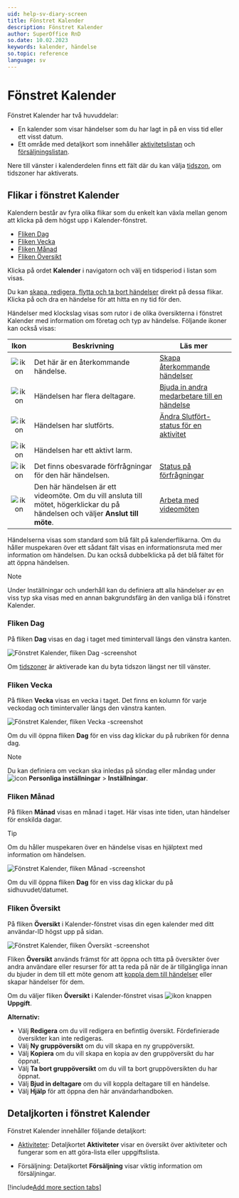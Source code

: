 ```yaml
---
uid: help-sv-diary-screen
title: Fönstret Kalender
description: Fönstret Kalender
author: SuperOffice RnD
so.date: 10.02.2023
keywords: kalender, händelse
so.topic: reference
language: sv
---
```


# Fönstret Kalender

Fönstret Kalender har två huvuddelar:

* En kalender som visar händelser som du har lagt in på en viss tid eller ett visst datum.
* Ett område med detaljkort som innehåller [aktivitetslistan][6] och [försäljningslistan][7].

Nere till vänster i kalenderdelen finns ett fält där du kan välja [tidszon][12], om tidszoner har aktiverats.

## Flikar i fönstret Kalender

Kalendern består av fyra olika flikar som du enkelt kan växla mellan genom att klicka på dem högst upp i Kalender-fönstret.

* [Fliken Dag](#day)
* [Fliken Vecka](#week)
* [Fliken Månad](#month)
* [Fliken Översikt](#view)

Klicka på ordet **Kalender** i navigatorn och välj en tidsperiod i listan som visas.

Du kan [skapa, redigera, flytta och ta bort händelser][13] direkt på dessa flikar. Klicka på och dra en händelse för att hitta en ny tid för den.

Händelser med klockslag visas som rutor i de olika översikterna i fönstret Kalender med information om företag och typ av händelse. Följande ikoner kan också visas:

| Ikon | Beskrivning | Läs mer |
|:-:|---|---|
| ![ikon][img1] | Det här är en återkommande händelse. | [Skapa återkommande händelser][11] |
| ![ikon][img2] | Händelsen har flera deltagare. | [Bjuda in andra medarbetare till en händelse][12] |
| ![ikon][img3] | Händelsen har slutförts. | [Ändra Slutfört-status för en aktivitet][8] |
| ![ikon][img4] | Händelsen har ett aktivt larm. | |
| ![ikon][img5] | Det finns obesvarade förfrågningar för den här händelsen. | [Status på förfrågningar][9] |
| ![ikon][img6] | Den här händelsen är ett videomöte. Om du vill ansluta till mötet, högerklickar du på händelsen och väljer **Anslut till möte**. | [Arbeta med videomöten][10] |

Händelserna visas som standard som blå fält på kalenderflikarna. Om du håller muspekaren över ett sådant fält visas en informationsruta med mer information om händelsen. Du kan också dubbelklicka på det blå fältet för att öppna händelsen.

> [!NOTE]
> Under Inställningar och underhåll kan du definiera att alla händelser av en viss typ ska visas med en annan bakgrundsfärg än den vanliga blå i fönstret Kalender.

### <a id="day" />Fliken Dag

På fliken **Dag** visas en dag i taget med timintervall längs den vänstra kanten.

![Fönstret Kalender, fliken Dag -screenshot][img11]

Om [tidszoner][14] är aktiverade kan du byta tidszon längst ner till vänster.

### <a id="week" />Fliken Vecka

På fliken **Vecka** visas en vecka i taget. Det finns en kolumn för varje veckodag och timintervaller längs den vänstra kanten.

![Fönstret Kalender, fliken Vecka -screenshot][img12]

Om du vill öppna fliken **Dag** för en viss dag klickar du på rubriken för denna dag.

> [!NOTE]
> Du kan definiera om veckan ska inledas på söndag eller måndag under ![icon][img7] **Personliga inställningar** > **Inställningar**.

### <a id="month" />Fliken Månad

På fliken **Månad** visas en månad i taget. Här visas inte tiden, utan händelser för enskilda dagar.

> [!TIP]
> Om du håller muspekaren över en händelse visas en hjälptext med information om händelsen.

![Fönstret Kalender, fliken Månad -screenshot][img13]

Om du vill öppna fliken **Dag** för en viss dag klickar du på sidhuvudet/datumet.

### <a id="view" />Fliken Översikt

På fliken **Översikt** i Kalender-fönstret visas din egen kalender med ditt användar-ID högst upp på sidan.

![Fönstret Kalender, fliken Översikt -screenshot][img14]

Fliken **Översikt** används främst för att öppna och titta på översikter över andra användare eller resurser för att ta reda på när de är tillgängliga innan du bjuder in dem till ett möte genom att [koppla dem till händelser][5] eller skapar händelser för dem.

Om du väljer fliken **Översikt** i Kalender-fönstret visas ![ikon][img8] knappen **Uppgift**.

**Alternativ:**

* Välj **Redigera** om du vill redigera en befintlig översikt. Fördefinierade översikter kan inte redigeras.
* Välj **Ny gruppöversikt** om du vill skapa en ny gruppöversikt.
* Välj **Kopiera** om du vill skapa en kopia av den gruppöversikt du har öppnat.
* Välj **Ta bort gruppöversikt** om du vill ta bort gruppöversikten du har öppnat.
* Välj **Bjud in deltagare** om du vill koppla deltagare till en händelse.
* Välj **Hjälp** för att öppna den här användarhandboken.

## Detaljkorten i fönstret Kalender

Fönstret Kalender innehåller följande detaljkort:

* [Aktiviteter][6]: Detaljkortet **Aktiviteter** visar en översikt över aktiviteter och fungerar som en att göra-lista eller uppgiftslista.

* Försäljning: Detaljkortet **Försäljning** visar viktig information om försäljningar.

[!include[Add more section tabs](../../../learn/includes/more-tab.md)]

<!-- Referenced links -->
[5]: ../invitation/add-participant.md
[6]: activities-tab.md
[7]: sales-tab.md
[8]: ../change-completed-status.md
[9]: ../invitation/index.md#status
[10]: ../video-meetings.md
[11]: ../recurrence/create.md
[12]: ../invitation/index.md
[13]: ../index.md
[14]: ../../../globalization-and-localization/learn/time-zones.md

<!-- Referenced images -->
[img7]: ../../../../media/icons/personal-settings-small.png
[img8]: ../../../../media/icons/btn-menu.png
[img1]: ../../../../media/icons/recurring-booking-assignment.png
[img2]: ../../../../../common/icons/diary-participants.png
[img3]: ../../../../../common/icons/diary-complete.png
[img4]: ../../../../../common/icons/diary-alarm.png
[img5]: ../../../../../common/icons/diary-tentative.png
[img6]: ../../../../../common/icons/diary-videocall.png
[img11]: ../../../../media/loc/en/diary/day-plan.png
[img12]: ../../../../media/loc/en/diary/week-plan.png
[img13]: ../../../../media/loc/en/diary/month-plan.png
[img14]: ../../../../media/loc/en/diary/view.png
